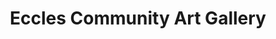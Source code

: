 ---
title: "Eccles Community Art Gallery"
url: /eccles/eccles-community-art-gallery/
shop: Kunst
---